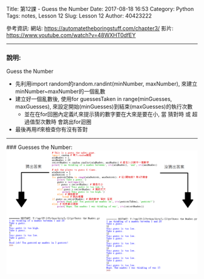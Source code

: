 Title: 第12課 - Guess the Number
Date: 2017-08-18 16:53
Category: Python
Tags: notes, Lesson 12
Slug: Lesson 12
Author: 40423222

參考資訊:
網站: <a href="https://automatetheboringstuff.com/chapter3/">https://automatetheboringstuff.com/chapter3/</a>
影片: <a href="https://www.youtube.com/watch?v=48WXHT0dfEY">https://www.youtube.com/watch?v=48WXHT0dfEY</a>

<!-- PELICAN_END_SUMMARY -->
<hr>

<!-- 寫一個猜數字的遊戲程式 -->
### 說明:
Guess the Number
<ul>
<li>先利用import random的random.randint(minNumber, maxNumber),
來建立minNumber~maxNumber的一個亂數
<li>建立好一個亂數後,
使用for guessesTaken in range(minGuesses, maxGuesses),
來設定開始(minGuesses)到結束(maxGuesses)的執行次數
<ul>
<li>並在在for回圈內定義if,來提示猜的數字要在大來是要在小,
當 猜對時 或 超過值型次數時 會跳出for迴圈
</ul>
<li>最後再用if來檢查你有沒有答對
</ul>

<hr>
<!-- 因為圖片字太小所以要更改平時的圖片格式,下次使用要改回來 -->
### Guesses the Number:
<img src="./../data/L-12/img/Guess the Number.png" width="850">